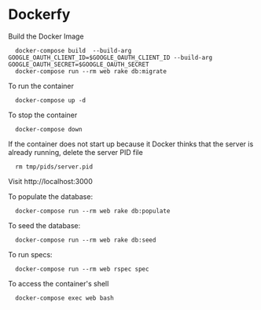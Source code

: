 # Dockerfy

Build the Docker Image

```
  docker-compose build  --build-arg GOOGLE_OAUTH_CLIENT_ID=$GOOGLE_OAUTH_CLIENT_ID --build-arg GOOGLE_OAUTH_SECRET=$GOOGLE_OAUTH_SECRET
  docker-compose run --rm web rake db:migrate
```

To run the container

```
  docker-compose up -d
```

To stop the container

```
  docker-compose down
```

If the container does not start up because it Docker thinks that the server is already running,
delete the server PID file

```
  rm tmp/pids/server.pid
```

Visit http://localhost:3000

To populate the database:

```
  docker-compose run --rm web rake db:populate
```

To seed the database:

```
  docker-compose run --rm web rake db:seed
```

To run specs:

```
  docker-compose run --rm web rspec spec
```

To access the container's shell

```
  docker-compose exec web bash
```
